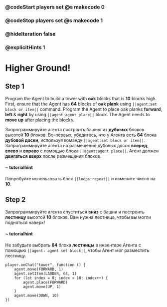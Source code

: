 ### @codeStart players set @s makecode 0
### @codeStop players set @s makecode 1

### @hideIteration false 
### @explicitHints 1


# Higher Ground!

## Step 1
Program the Agent to build a tower with **oak** blocks that is **10** blocks high. First, ensure that the Agent has **64** blocks of **oak plank**  using ``||agent:set block or item||`` command. Program the Agent to place oak planks **forward**, **left** & **right** by using ``||agent:agent place||`` block. The Agent needs to **move up** after placing the blocks.  

Запрограммируйте агента построить башню из **дубовых** блоков высотой **10** блоков. Во-первых, убедитесь, что у Агента есть **64** блока **дубовой доски**, используя команду ``||agent:set block or item||``. Запрограммируйте агента на размещение дубовых досок **вперед**, **влево** и **вправо** с помощью блока ``||agent:agent place||``. Агент должен **двигаться вверх** после размещения блоков.

#### ~ tutorialhint 
Попробуйте использовать блок ``||loops:repeat||`` и измените число на **10**.

## Step 2
Запрограммируйте агента спуститься **вниз** с башни и построить **лестницу** высотой **10** блоков. Вам нужна лестница, чтобы вы могли подняться наверх!

#### ~ tutorialhint 
Не забудьте выбрать **64** блока **лестницы** в инвентаре Агента с помощью ``||agent: agent set block||``, чтобы Агент мог разместить лестницу.


```ghost
player.onChat("tower", function () {
    agent.move(FORWARD, 1)
    agent.setItem(LADDER, 64, 1)
    for (let index = 0; index < 10; index++) {
        agent.place(FORWARD)
        agent.move(UP, 1)
    }
    agent.move(DOWN, 10)
})

``` 
